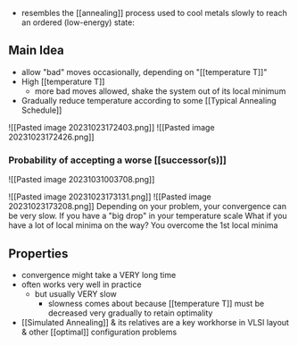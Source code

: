 - resembles the [[annealing]] process used to cool metals slowly to reach an ordered (low-energy) state:

## Main Idea
- allow "bad" moves occasionally, depending on "[[temperature T]]"
- High [[temperature T]]
	- more bad moves allowed, shake the system out of its local minimum
- Gradually reduce temperature according to some [[Typical Annealing Schedule]]

![[Pasted image 20231023172403.png]]
![[Pasted image 20231023172426.png]]

### Probability of accepting a worse [[successor(s)]]
![[Pasted image 20231031003708.png]]

![[Pasted image 20231023173131.png]]
![[Pasted image 20231023173208.png]]
Depending on your problem, your convergence can be very slow. If you have a "big drop" in your temperature scale
	What if you have a lot of local minima on the way?
	You overcome the 1st local minima 
## Properties
- convergence might take a VERY long time
- often works very well in practice
	- but usually VERY slow
		- slowness comes about because [[temperature T]] must be decreased very gradually to retain optimality
- [[Simulated Annealing]] & its relatives are a key workhorse in VLSI layout & other [[optimal]] configuration problems